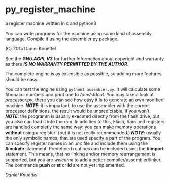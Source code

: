 # py_register_machine
a register machine written in c and python3

You can write programs for the machine using some kind of assembly language.
Compile it using the assembler.py package.

(C) 2015 Daniel Knuettel

See the ___GNU AGPL V3___ for further Information about copyright and warranty,
as there ___IS NO WARRANTY PERMITTED BY THE AUTHOR___.

The complete engine is as extensible as possible,
so adding more features should be easy.

You can test the engine using `python3 assembler.py`.
It will calculate some fibonacci numbers and print one to _/dev/stdout_.
You may take a look at _processor.py_, there you can see how easy it is
to generate an own modified machine. 
___NOTE___: it is important, to use the assembler with the correct
processor definitions, the result would be unpredictable, if you won't.
___NOTE___: the programm is usually executed directly from the flash drive,
but you also can load it into the ram. In addition to this,
Flash, Ram and registers are handled completly the same way: you can make
memory operations __without__ using a register! (but it is not really recommended.)
___NOTE___: usually the only symbolic names, that are used specify a part
of the program. You can specify register names in an _.inc_ file and 
include them using the __#include__ statement.
Predefined routines can be included using the __#import__ statement.
This means, that no linking and/or memory rearrangement is supported,
but you are _welcome_ to add a better compiler/assembler/linker.
The commands __push__ or __st__ or __ld__ are not yet implemented.

_Daniel Knuettel_

